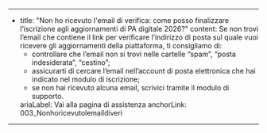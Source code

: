 ---
  - title: "Non ho ricevuto l'email di verifica: come posso finalizzare l’iscrizione agli aggiornamenti di PA digitale 2026?"
    content: Se non trovi l’email che contiene il link per verificare l’indirizzo di posta sul quale vuoi ricevere gli aggiornamenti della piattaforma, ti consigliamo di:<ul><li>controllare che l’email non si trovi nelle cartelle “spam”, “posta indesiderata”, “cestino”;</li><li>assicurarti di cercare l’email nell’account di posta elettronica che hai indicato nel modulo di iscrizione;</li><li>se non hai ricevuto alcuna email, scrivici tramite il modulo di supporto.</li></ul>
    ariaLabel: Vai alla pagina di assistenza
    anchorLink: 003_Nonhoricevutolemaildiveri
---